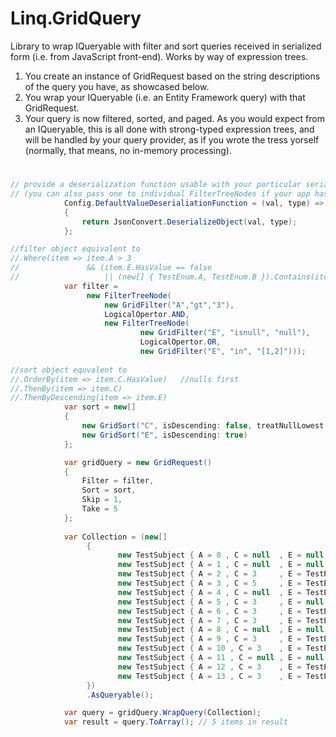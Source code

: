 # Linq.GridQuery
Library to wrap IQueryable with filter and sort queries received in serialized form (i.e. from JavaScript front-end). Works by way of expression trees.

1. You create an instance of GridRequest based on the string descriptions of the query you have, as showcased below.
2. You wrap your IQueryable (i.e. an Entity Framework query) with that GridRequest.
3. Your query is now filtered, sorted, and paged. As you would expect from an IQueryable, this is all done with strong-typed expression trees, and will be handled by your query provider, as if you wrote the tress yorself (normally, that means, no in-memory processing). 

# 
```C#
// provide a deserialization function usable with your particular serialization scenario 
// (you can also pass one to individual FilterTreeNodes if your app has multiple scenarios)
            Config.DefaultValueDeserialiationFunction = (val, type) =>
            {
                return JsonConvert.DeserializeObject(val, type);
            };

//filter object equivalent to 
//.Where(item => item.A > 3 
//               && (item.E.HasValue == false 
//                   || (new[] { TestEnum.A, TestEnum.B }).Contains(item.E.Value)))
            var filter =
                 new FilterTreeNode(
                     new GridFilter("A","gt","3"),
                     LogicalOpertor.AND,
                     new FilterTreeNode(
                             new GridFilter("E", "isnull", "null"),
                             LogicalOpertor.OR,
                             new GridFilter("E", "in", "[1,2]")));
                             
//sort object equvalent to
//.OrderBy(item => item.C.HasValue)   //nulls first
//.ThenBy(item => item.C)
//.ThenByDescending(item => item.E)
            var sort = new[] 
            {
                new GridSort("C", isDescending: false, treatNullLowest: true),
                new GridSort("E", isDescending: true)
            };

            var gridQuery = new GridRequest()
            {
                Filter = filter,
                Sort = sort,
                Skip = 1,
                Take = 5
            };
            
            var Collection = (new[]
                 {
                        new TestSubject { A = 0 , C = null  , E = null       },
                        new TestSubject { A = 1 , C = null  , E = null       },
                        new TestSubject { A = 2 , C = 3     , E = TestEnum.B },
                        new TestSubject { A = 3 , C = 5     , E = TestEnum.C },
                        new TestSubject { A = 4 , C = null  , E = TestEnum.B },
                        new TestSubject { A = 5 , C = 3     , E = null       },
                        new TestSubject { A = 6 , C = 3     , E = TestEnum.C },
                        new TestSubject { A = 7 , C = 3     , E = TestEnum.A },
                        new TestSubject { A = 8 , C = null  , E = null       },
                        new TestSubject { A = 9 , C = 3     , E = TestEnum.B },
                        new TestSubject { A = 10 , C = 3    , E = TestEnum.C },
                        new TestSubject { A = 11 , C = null , E = null       },
                        new TestSubject { A = 12 , C = 3    , E = TestEnum.B },
                        new TestSubject { A = 13 , C = 3    , E = TestEnum.C }
                 })
                 .AsQueryable();

            var query = gridQuery.WrapQuery(Collection);
            var result = query.ToArray(); // 5 items in result
```
